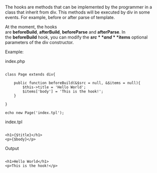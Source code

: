 The hooks are methods that can be implemented by the programmer in a class that inherit from div. This methods will be executed by div in some events. For example, before or after parse of template.

At the moment, the hooks are **beforeBuild**, **afterBuild**, **beforeParse** and **afterParse**. In the **beforeBuild** hook, you can modify the **$src** and **$items** optional parameters of the div constructor.

Example:

index.php

```
	
class Page extends div{
	
	public function beforeBuild(&$src = null, &$items = null){
		$this->title = 'Hello World';
		$items['body'] = 'This is the hook!'; 
	}
	
}

echo new Page('index.tpl');

```

index.tpl

```

<h1>{$title}</h1>
<p>{$body}</p>

```

Output

```

<h1>Hello World</h1>
<p>This is the hook!</p>

```
